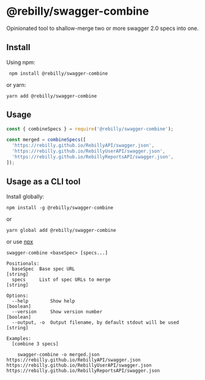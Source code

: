 # @rebilly/swagger-combine

Opinionated tool to shallow-merge two or more swagger 2.0 specs into one.

## Install

Using npm:

     npm install @rebilly/swagger-combine

or yarn:

    yarn add @rebilly/swagger-combine

## Usage

```js
const { combineSpecs } = require('@rebilly/swagger-combine');

const merged = combineSpecs([
  'https://rebilly.github.io/RebillyAPI/swagger.json',
  'https://rebilly.github.io/RebillyUserAPI/swagger.json',
  'https://rebilly.github.io/RebillyReportsAPI/swagger.json',
]);
```

## Usage as a CLI tool

Install globally:

    npm install -g @rebilly/swagger-combine

or

    yarn global add @rebilly/swagger-combine

or use [npx](https://medium.com/@maybekatz/introducing-npx-an-npm-package-runner-55f7d4bd282b)

```
swagger-combine <baseSpec> [specs...]

Positionals:
  baseSpec  Base spec URL                                               [string]
  specs     List of spec URLs to merge                                  [string]

Options:
  --help        Show help                                              [boolean]
  --version     Show version number                                    [boolean]
  --output, -o  Output filename, by default stdout will be used         [string]

Examples:
  [combine 3 specs]
    
    swagger-combine -o merged.json https://rebilly.github.io/RebillyAPI/swagger.json https://rebilly.github.io/RebillyUserAPI/swagger.json https://rebilly.github.io/RebillyReportsAPI/swagger.json
```